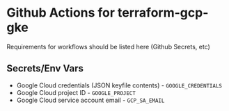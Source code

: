 # Github Actions for terraform-gcp-gke  
Requirements for workflows should be listed here (Github Secrets, etc)  

## Secrets/Env Vars  
* Google Cloud credentials (JSON keyfile contents) - `GOOGLE_CREDENTIALS`
* Google Cloud project ID - `GOOGLE_PROJECT`
* Google Cloud service account email - `GCP_SA_EMAIL`

